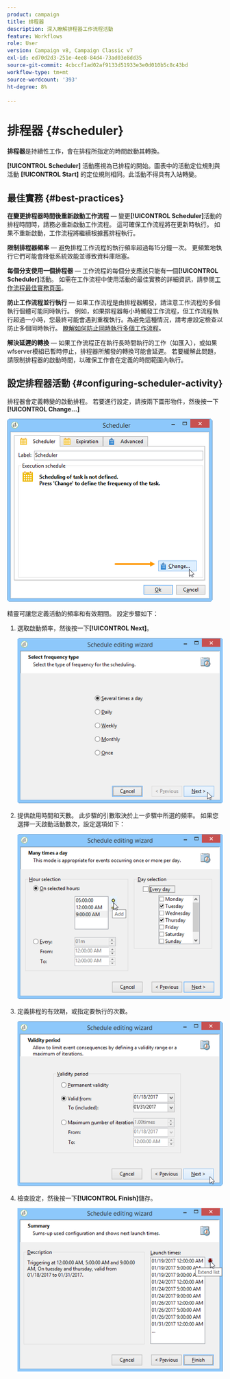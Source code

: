 ```yaml
---
product: campaign
title: 排程器
description: 深入瞭解排程器工作流程活動
feature: Workflows
role: User
version: Campaign v8, Campaign Classic v7
exl-id: ed70d2d3-251e-4ee8-84d4-73ad03e8dd35
source-git-commit: 4cbccf1ad02af9133d51933e3e0d010b5c8c43bd
workflow-type: tm+mt
source-wordcount: '393'
ht-degree: 8%

---
```


# 排程器 {#scheduler}



**排程器**&#x200B;是持續性工作，會在排程所指定的時間啟動其轉換。

**[!UICONTROL Scheduler]** 活動應視為已排程的開始。圖表中的活動定位規則與活動 **[!UICONTROL Start]** 的定位規則相同。此活動不得具有入站轉變。

## 最佳實務 {#best-practices}

**在變更排程器時間後重新啟動工作流程** — 變更&#x200B;**[!UICONTROL Scheduler]**&#x200B;活動的排程時間時，請務必重新啟動工作流程。 這可確保工作流程將在更新時執行。 如果不重新啟動，工作流程將繼續根據舊排程執行。

**限制排程器頻率** — 避免排程工作流程的執行頻率超過每15分鐘一次。 更頻繁地執行它們可能會降低系統效能並導致資料庫阻塞。

**每個分支使用一個排程器** — 工作流程的每個分支應該只能有一個&#x200B;**[!UICONTROL Scheduler]**&#x200B;活動。 如需在工作流程中使用活動的最佳實務的詳細資訊，請參閱[工作流程最佳實務頁面](workflow-best-practices.md#using-activities)。

**防止工作流程並行執行** — 如果工作流程是由排程器觸發，請注意工作流程的多個執行個體可能同時執行。 例如，如果排程器每小時觸發工作流程，但工作流程執行超過一小時，您最終可能會遇到重複執行。為避免這種情況，請考慮設定檢查以防止多個同時執行。 [瞭解如何防止同時執行多個工作流程](monitor-workflow-execution.md#preventing-simultaneous-multiple-executions)。

**解決延遲的轉換** — 如果工作流程正在執行長時間執行的工作（如匯入），或如果wfserver模組已暫時停止，排程器所觸發的轉換可能會延遲。 若要緩解此問題，請限制排程器的啟動時間，以確保工作會在定義的時間範圍內執行。

## 設定排程器活動 {#configuring-scheduler-activity}

排程器會定義轉變的啟動排程。 若要進行設定，請按兩下圖形物件，然後按一下&#x200B;**[!UICONTROL Change...]**

![](assets/s_user_segmentation_scheduler.png)

精靈可讓您定義活動的頻率和有效期間。 設定步驟如下：

1. 選取啟動頻率，然後按一下&#x200B;**[!UICONTROL Next]**。

   ![](assets/s_user_segmentation_scheduler2.png)

1. 提供啟用時間和天數。 此步驟的引數取決於上一步驟中所選的頻率。 如果您選擇一天啟動活動數次，設定選項如下：

   ![](assets/s_user_segmentation_scheduler3.png)

1. 定義排程的有效期，或指定要執行的次數。

   ![](assets/s_user_segmentation_scheduler4.png)

1. 檢查設定，然後按一下&#x200B;**[!UICONTROL Finish]**&#x200B;儲存。

   ![](assets/s_user_segmentation_scheduler5.png)
